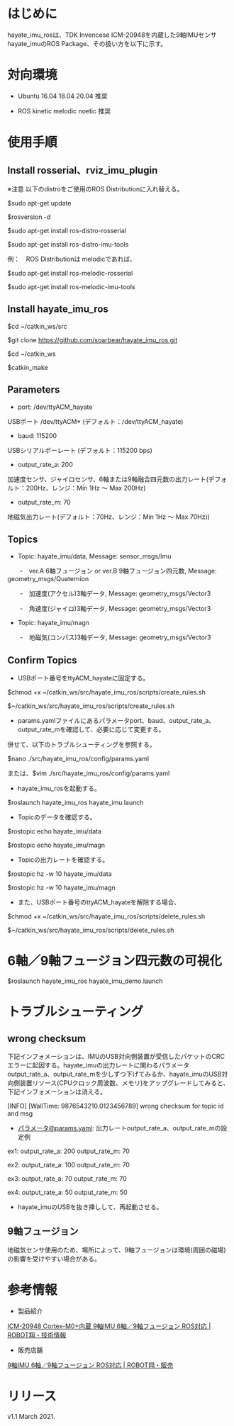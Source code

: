 # はじめに

hayate_imu_rosは、TDK Invencese ICM-20948を内蔵した9軸IMUセンサ hayate_imuのROS Package、その扱い方を以下に示す。

# 対向環境

- Ubuntu 16.04 18.04 20.04 推奨

- ROS kinetic melodic noetic 推奨

# 使用手順

## Install rosserial、rviz_imu_plugin

※注意 以下のdistroをご使用のROS Distributionに入れ替える。

$sudo apt-get update

$rosversion -d

$sudo apt-get install ros-distro-rosserial

$sudo apt-get install ros-distro-imu-tools
  
例：　ROS Distributionは melodicであれば、

$sudo apt-get install ros-melodic-rosserial

$sudo apt-get install ros-melodic-imu-tools

## Install hayate_imu_ros

$cd ~/catkin_ws/src

$git clone https://github.com/soarbear/hayate_imu_ros.git

$cd ~/catkin_ws

$catkin_make

## Parameters

- port: /dev/ttyACM_hayate

USBポート /dev/ttyACM* (デフォルト：/dev/ttyACM_hayate)

- baud: 115200

USBシリアルボーレート (デフォルト：115200 bps)

- output_rate_a: 200

加速度センサ、ジャイロセンサ、6軸または9軸融合四元数の出力レート(デフォルト：200Hz、レンジ：Min 1Hz ～ Max 200Hz)

- output_rate_m: 70

地磁気出力レート(デフォルト：70Hz、レンジ：Min 1Hz ～ Max 70Hz))

## Topics

- Topic: hayate_imu/data, Message: sensor_msgs/Imu 

　　-　ver.A 6軸フュージョン or ver.B 9軸フュージョン四元数, Message: geometry_msgs/Quaternion

　　-　加速度(アクセル)3軸データ, Message: geometry_msgs/Vector3

　　-　角速度(ジャイロ)3軸データ, Message: geometry_msgs/Vector3

- Topic: hayate_imu/magn

　　-　地磁気(コンパス)3軸データ, Message: geometry_msgs/Vector3

## Confirm Topics

- USBポート番号をttyACM_hayateに固定する。

$chmod +x ~/catkin_ws/src/hayate_imu_ros/scripts/create_rules.sh

$~/catkin_ws/src/hayate_imu_ros/scripts/create_rules.sh

- params.yamlファイルにあるパラメータport、baud、output_rate_a、output_rate_mを確認して、必要に応じて変更する。

併せて、以下のトラブルシューティングを参照する。

$nano ./src/hayate_imu_ros/config/params.yaml

または、$vim ./src/hayate_imu_ros/config/params.yaml

- hayate_imu_rosを起動する。

$roslaunch hayate_imu_ros hayate_imu.launch

- Topicのデータを確認する。

$rostopic echo hayate_imu/data

$rostopic echo hayate_imu/magn

- Topicの出力レートを確認する。

$rostopic hz -w 10 hayate_imu/data

$rostopic hz -w 10 hayate_imu/magn

- また、USBポート番号のttyACM_hayateを解除する場合、

$chmod +x ~/catkin_ws/src/hayate_imu_ros/scripts/delete_rules.sh

$~/catkin_ws/src/hayate_imu_ros/scripts/delete_rules.sh

# 6軸／9軸フュージョン四元数の可視化

$roslaunch hayate_imu_ros hayate_imu_demo.launch

# トラブルシューティング

## wrong checksum

下記インフォメーションは、IMUのUSB対向側装置が受信したパケットのCRCエラーに起因する。hayate_imuの出力レートに関わるパラメータoutput_rate_a、output_rate_mを少しずつ下げてみるか、hayate_imuのUSB対向側装置リソース(CPUクロック周波数、メモリ)をアップグレードしてみると、下記インフォメーションは消える。

[INFO] [WallTime: 9876543210.0123456789] wrong checksum for topic id and msg

- パラメータ@params.yaml: 出力レートoutput_rate_a、output_rate_mの設定例

ex1:  output_rate_a: 200   output_rate_m: 70

ex2:  output_rate_a: 100   output_rate_m: 70

ex3:  output_rate_a: 70    output_rate_m: 70

ex4:  output_rate_a: 50    output_rate_m: 50

- hayate_imuのUSBを抜き挿しして、再起動させる。

## 9軸フュージョン

地磁気センサ使用のため、場所によって、9軸フュージョンは環境(周囲の磁場)の影響を受けやすい場合がある。

# 参考情報

- 製品紹介

<a href="https://memo.soarcloud.com/icm-20948-cortex-m0%e5%86%85%e8%94%b5-9%e8%bb%b8imu-ros%e5%af%be%e5%bf%9c/">ICM-20948 Cortex-M0+内蔵 9軸IMU 6軸／9軸フュージョン ROS対応 | ROBOT翔・技術情報</a>

- 販売店舗

<a href="https://store.soarcloud.com/products/detail/136">9軸IMU 6軸／9軸フュージョン ROS対応 | ROBOT翔・販売</a>

# リリース

v1.1 March 2021.
